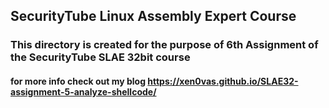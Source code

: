 ## SecurityTube Linux Assembly Expert Course

### This directory is created for the purpose of 6th Assignment of the SecurityTube SLAE 32bit course

#### for more info check out my blog https://xen0vas.github.io/SLAE32-assignment-5-analyze-shellcode/
